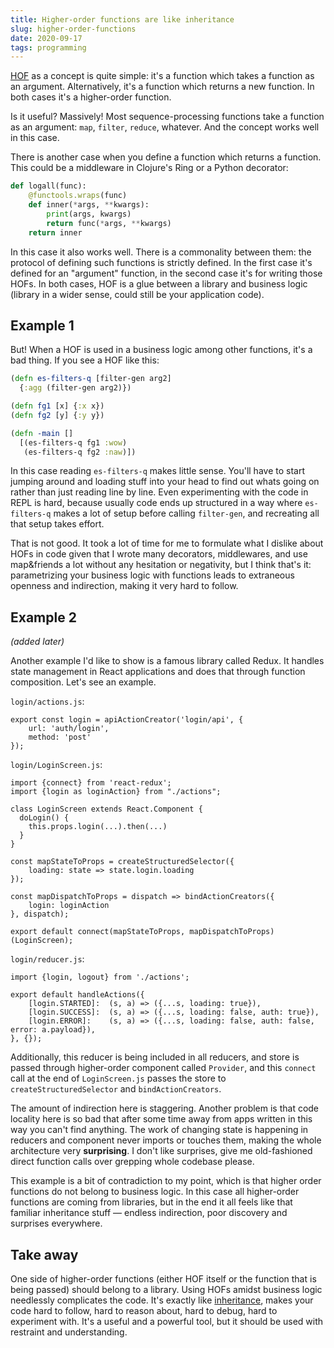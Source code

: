 ```yaml
---
title: Higher-order functions are like inheritance
slug: higher-order-functions
date: 2020-09-17
tags: programming
---
```

[HOF](https://en.wikipedia.org/wiki/Higher-order_function) as a concept is quite simple: it's a function which takes a function as an argument. Alternatively, it's a function which returns a new function. In both cases it's a higher-order function.

Is it useful? Massively! Most sequence-processing functions take a function as an argument: `map`, `filter`, `reduce`, whatever. And the concept works well in this case.

There is another case when you define a function which returns a function. This could be a middleware in Clojure's Ring or a Python decorator:

```py
def logall(func):
    @functools.wraps(func)
    def inner(*args, **kwargs):
        print(args, kwargs)
        return func(*args, **kwargs)
    return inner
```

In this case it also works well. There is a commonality between them: the protocol of defining such functions is strictly defined. In the first case it's defined for an "argument" function, in the second case it's for writing those HOFs. In both cases, HOF is a glue between a library and business logic (library in a wider sense, could still be your application code).

## Example 1
But! When a HOF is used in a business logic among other functions, it's a bad thing. If you see a HOF like this:

```clj
(defn es-filters-q [filter-gen arg2]
  {:agg (filter-gen arg2)})

(defn fg1 [x] {:x x})
(defn fg2 [y] {:y y})

(defn -main []
  [(es-filters-q fg1 :wow)
   (es-filters-q fg2 :naw)])
```

In this case reading `es-filters-q` makes little sense. You'll have to start jumping around and loading stuff into your head to find out whats going on rather than just reading line by line. Even experimenting with the code in REPL is hard, because usually code ends up structured in a way where `es-filters-q` makes a lot of setup before calling `filter-gen`, and recreating all that setup takes effort.

That is not good. It took a lot of time for me to formulate what I dislike about HOFs in code given that I wrote many decorators, middlewares, and use map&friends a lot without any hesitation or negativity, but I think that's it: parametrizing your business logic with functions leads to extraneous openness and indirection, making it very hard to follow.

## Example 2
*(added later)*

Another example I'd like to show is a famous library called Redux. It handles state management in React applications and does that through function composition. Let's see an example.

`login/actions.js`:

```
export const login = apiActionCreator('login/api', {
    url: 'auth/login',
    method: 'post'
});
```

`login/LoginScreen.js`:
```
import {connect} from 'react-redux';
import {login as loginAction} from "./actions";

class LoginScreen extends React.Component {
  doLogin() {
    this.props.login(...).then(...)
  }
}

const mapStateToProps = createStructuredSelector({
    loading: state => state.login.loading
});

const mapDispatchToProps = dispatch => bindActionCreators({
    login: loginAction
}, dispatch);

export default connect(mapStateToProps, mapDispatchToProps)(LoginScreen);
```

`login/reducer.js`:

```
import {login, logout} from './actions';

export default handleActions({
    [login.STARTED]:  (s, a) => ({...s, loading: true}),
    [login.SUCCESS]:  (s, a) => ({...s, loading: false, auth: true}),
    [login.ERROR]:    (s, a) => ({...s, loading: false, auth: false, error: a.payload}),
}, {});
```

Additionally, this reducer is being included in all reducers, and store is passed through higher-order component called `Provider`, and this `connect` call at the end of `LoginScreen.js` passes the store to `createStructuredSelector` and `bindActionCreators`.

The amount of indirection here is staggering. Another problem is that code locality here is so bad that after some time away from apps written in this way you can't find anything. The work of changing state is happening in reducers and component never imports or touches them, making the whole architecture very **surprising**. I don't like surprises, give me old-fashioned direct function calls over grepping whole codebase please.

This example is a bit of contradiction to my point, which is that higher order functions do not belong to business logic. In this case all higher-order functions are coming from libraries, but in the end it all feels like that familiar inheritance stuff — endless indirection, poor discovery and surprises everywhere.

## Take away
One side of higher-order functions (either HOF itself or the function that is being passed) should belong to a library. Using HOFs amidst business logic needlessly complicates the code. It's exactly like [inheritance](https://solovyov.net/blog/2020/inheritance/), makes your code hard to follow, hard to reason about, hard to debug, hard to experiment with. It's a useful and a powerful tool, but it should be used with restraint and understanding.
